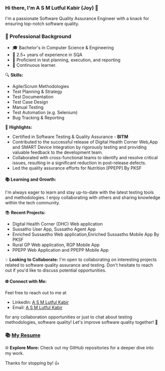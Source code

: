 ### Hi there, I'm A S M Lutful Kabir (Joy) 👋

I'm a passionate Software Quality Assurance Engineer with a knack for ensuring top-notch software quality. 

### 💼 Professional Background

- 🎓 Bachelor's in Computer Science & Engineering
- 📆 2.5+ years of experience in SQA
- 📝 Proficient in test planning, execution, and reporting
- 🚀 Continuous learner.


🔍 **Skills:**
- Agile/Scrum Methodologies
- Test Planning & Strategy
- Test Documentation
- Test Case Design
- Manual Testing
- Test Automation (e.g. Selenium)
- Bug Tracking & Reporting

🌟 **Highlights:**
- Certified in Software Testing & Quality Assurance - **BITM** 
- Contributed to the successful release of Digital Health Corner Web,App and SMART Device Integration by rigorously testing and providing valuable feedback to the development team.
- Collaborated with cross-functional teams to identify and resolve critical issues, resulting in a significant reduction in post-release defects.
- Led the quality assurance efforts for Nutrition [PPEPP] By PKSF
  

#### 📚 Learning and Growth:
I'm always eager to learn and stay up-to-date with the latest testing tools and methodologies.
I enjoy collaborating with others and sharing knowledge within the tech community.

📚 **Recent Projects:**
- Digital Health Corner (DHC) Web application
- Sussatho User App, Sussatho Agent App
- Enriched Sussastho Web application,Enriched Sussastho Mobile App By PKSF
- Rural GP Web application, RGP Mobile App
- PPEPP Web Application and PPEPP Mobile App

💡 **Looking to Collaborate:**
I'm open to collaborating on interesting projects related to software quality assurance and testing. Don't hesitate to reach out if you'd like to discuss potential opportunities.

#### 🌐 Connect with Me:
Feel free to reach out to me at 
- LinkedIn: [A S M Lutful Kabir](https://www.linkedin.com/in/a-s-m-lutful-kabir-joy)
- Email:    [A S M Lutful Kabir](mailto:saimjoy10@gmail.com)
  
for any collaboration opportunities or just to chat about testing methodologies, software quality! 
Let's improve software quality together! 🚀

### 📚  [My Resume ](https://github.com/SaimJoy/Resume-CV/blob/main/A_S%20M%20Lutful%20Kabir_Resume_02-09-2023-15-48-19.pdf)


🌐 **Explore More:**
Check out my GitHub repositories for a deeper dive into my work.

Thanks for stopping by! 👍
